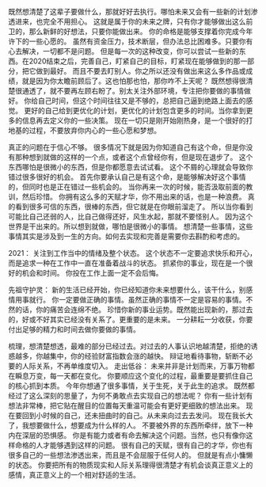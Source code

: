 
既然想清楚了这辈子要做什么，那就好好去执行。哪怕未来又会有一些新的计划渗透进来，也完全不用担心。
这就是属于你的未来之牌，只有你才能够做出这么前卫的，那么新鲜的好想法，只要你能做出来。
你的命格是能够支撑着你完成今年许下的一些心愿的。
虽然有资金压力，技术断层，但办法总比困难多。只要你有心去解决，一切都不是问题。
但是每一次的这种改变，你可以尝试一些新的东西。在2020结束之后，完善自己，盯紧自己的目标，盯紧现在能够做到的那一部分，把它做到最好。
而且不要去盯别人。你之所以还没有做出来这么多作品或成绩，就是因为你太瞻前顾后了。这也怕那也怕，那你咋不上天呢？
既然想得很清楚很通透了，就不要再左顾右盼了。别太关注外部环境，专注把你要做的事情做好。
你给自己时间，但这个时间往往又是不够的，总把自己逼到绝路上面去的感觉。
更好的自己给到更优化的计划，更优化的计划包含更多的时间。当你拿到更多的信息再去定义你的一些决策。
现在一切只是刚开始刚热身，是一个很好的打地基的过程，不要放弃你内心的一些心愿和梦想。

真正的问题在于信心不够。
很多情况下就是因为你知道自己有这个命，但是你没有那种想到就做的这样的一个点，或者这个点曾经你有，但是现在退步了。
这个东西哪怕是很微小的东西，但是你都愿意去试试看。
这个不屑的心理就会导致你错过很多很好的机会。
首先你要承认自己是有这个命，是能够解决好这个事情的，但同时也是正在错过一些机会的。
当你再来一次的时候，能否汲取前面的教训，然后珍惜。
你拥有这么多的天赋才华，你不用出来的话，也是一种浪费。
真的看到很多可信的东西，很棒的东西，但它就是在你眼前溜走了。
所以当你看到可能比自己还弱的人，比自己做得还好，风生水起，那就不要怪别人。
因为这个世界是干出来的。所以想到就做，哪怕是很微小的事情。
想清楚一些事情，这些事情其实是涉及到一生的方向。如何去实现和完善是需要你去斟酌和考虑的。

2021：
  关注到工作当中的情绪及整个状态。
  这个状态不一定要追求快乐和开心，而是追求一种在工作中一直在准备着战斗的状态。
  抓紧你的事业，现在是一个很好的机会和时间。
  你投在工作上面一定不会后悔。
  
先祖守护灵：
  新的生活已经开始，你已经知道你未来想要什么，该干什么，别感情用事就行。
  你一定要做正确的事情。虽然正确的事情不一定是容易的事情。不然的话，你的痛苦会连绵不绝。
  珍惜你新的事业运势。既然能出现新的，那过去的，好或不好其实已经没有关系了。更重要的是未来。
  一分耕耘一分收获，你要付出足够的精力和时间去做你要做的事情。
  
  
梳理，想清楚想透，最难的部分已经过去。对过去的人事认识地越清楚，拒绝的诱惑越多，你越集中，你的经验财富指数会涨的越快。
辩证地看待事物，斩断不必要的人际关系，不再单维度切入。
走出低谷：
未来并非是计划而来，万事万物都在瞬息万变，每一天都在变化。
你要顺应这个变化的过程，最重要是要抓住自己的核心抓到本质。
今年你想通了很多事情，关于生死，关于此生的追求。
既然都经过了这么深刻的思量了，为何不勇敢点去实现自己的想法呢？
你有一些计划有想法非常棒，把它贴在醒目的位置每天重温可能会有更好更细致的想法出来。
现在要回到小时候的自己，还未扭曲时的自己。从未来向过去去发问。
现在我长大了，我想要做什么，想要成为什么样的人。
不要被外界的东西所牵绊，放下一种内在深层的恐惧感。
你是有能力或者有命去解决这个问题。当然，也只有像你这样命格的人才能够遇到这样的问题。
很有自己的天赋，很有自己的才华，你也有很多自己的一些想法渗透出来，而且是不会屈服于任何人的。
但就是有点小慵懒的状态。
  你要把所有的物质现实和人际关系理得很清楚才有机会谈真正意义上的感情，真正意义上的一个相对舒适的生活。
